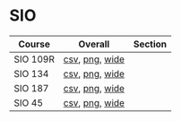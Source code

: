 # SIO

| Course | Overall | Section |
| ------ | ------- | ------- |
| SIO 109R | [csv](https://github.com/UCSD-Historical-Enrollment-Data/2024Summer2/blob/main/overall/SIO%20109R.csv), [png](https://raw.githubusercontent.com/UCSD-Historical-Enrollment-Data/2024Summer2/main/plot_overall/SIO%20109R.png), [wide](https://raw.githubusercontent.com/UCSD-Historical-Enrollment-Data/2024Summer2/main/plot_overall_wide/SIO%20109R.png) |  |
| SIO 134 | [csv](https://github.com/UCSD-Historical-Enrollment-Data/2024Summer2/blob/main/overall/SIO%20134.csv), [png](https://raw.githubusercontent.com/UCSD-Historical-Enrollment-Data/2024Summer2/main/plot_overall/SIO%20134.png), [wide](https://raw.githubusercontent.com/UCSD-Historical-Enrollment-Data/2024Summer2/main/plot_overall_wide/SIO%20134.png) |  |
| SIO 187 | [csv](https://github.com/UCSD-Historical-Enrollment-Data/2024Summer2/blob/main/overall/SIO%20187.csv), [png](https://raw.githubusercontent.com/UCSD-Historical-Enrollment-Data/2024Summer2/main/plot_overall/SIO%20187.png), [wide](https://raw.githubusercontent.com/UCSD-Historical-Enrollment-Data/2024Summer2/main/plot_overall_wide/SIO%20187.png) |  |
| SIO 45 | [csv](https://github.com/UCSD-Historical-Enrollment-Data/2024Summer2/blob/main/overall/SIO%2045.csv), [png](https://raw.githubusercontent.com/UCSD-Historical-Enrollment-Data/2024Summer2/main/plot_overall/SIO%2045.png), [wide](https://raw.githubusercontent.com/UCSD-Historical-Enrollment-Data/2024Summer2/main/plot_overall_wide/SIO%2045.png) |  |
